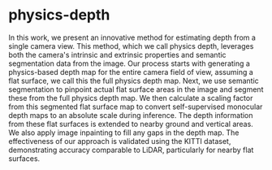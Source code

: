 # physics-depth

In this work, we present an innovative method for estimating depth from a single camera view. This method, which we call physics depth, leverages both the camera's intrinsic and extrinsic properties and semantic segmentation data from the image. Our process starts with generating a physics-based depth map for the entire camera field of view, assuming a flat surface, we call this the full physics depth map. Next, we use semantic segmentation to pinpoint actual flat surface areas in the image and segment these from the full physics depth map. We then calculate a scaling factor from this segmented flat surface map to convert self-supervised monocular depth maps to an absolute scale during inference. The depth information from these flat surfaces is extended to nearby ground and vertical areas. We also apply image inpainting to fill any gaps in the depth map. The effectiveness of our approach is validated using the KITTI dataset, demonstrating accuracy comparable to LiDAR, particularly for nearby flat surfaces.




